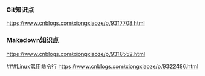 ### Git知识点
https://www.cnblogs.com/xiongxiaoze/p/9317708.html

### Makedown知识点
https://www.cnblogs.com/xiongxiaoze/p/9318552.html

###Linux常用命令行
https://www.cnblogs.com/xiongxiaoze/p/9322486.html
